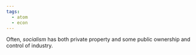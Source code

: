 ```yaml
---
tags:
  - atom
  - econ
---
```

Often, *socialism* has both private property and some public ownership and control of industry.